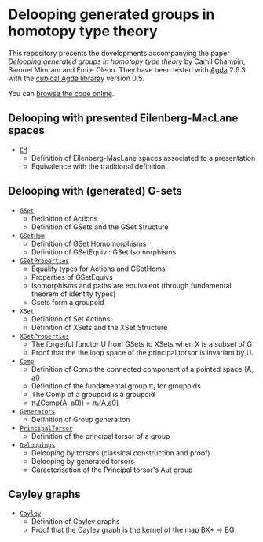 # Delooping generated groups in homotopy type theory

This repository presents the developments accompanying the paper _Delooping
generated groups in homotopy type theory_ by Camil Champin, Samuel Mimram and
Emile Oleon. They have been tested with
[Agda](https://wiki.portal.chalmers.se/agda/) 2.6.3 with the [cubical Agda
libraray](https://github.com/agda/cubical) version 0.5.

You can [browse the code
online](https://smimram.github.io/generated-deloopings-agda/).

## Delooping with presented Eilenberg-MacLane spaces

- [`EM`](EM.agda)
  - Definition of Eilenberg-MacLane spaces associated to a presentation
  - Equivalence with the traditional definition

## Delooping with (generated) G-sets

- [`GSet`](GSet.agda)
  - Definition of Actions
  - Definition of GSets and the GSet Structure
- [`GSetHom`](GSetHom.agda)
  - Definition of GSet Homomorphisms
  - Definition of GSetEquiv : GSet Isomorphisms
- [`GSetProperties`](GSetProperties.agda)
  - Equality types for Actions and GSetHoms
  - Properties of GSetEquivs
  - Isomorphisms and paths are equivalent (through fundamental theorem of identity types)
  - Gsets form a groupoid
- [`XSet`](XSet.agda)
  - Definition of Set Actions
  - Definition of XSets and the XSet Structure
- [`XSetProperties`](XSetProperties.agda)
  - The forgetful functor U from GSets to XSets when X is a subset of G
  - Proof that the the loop space of the principal torsor is invariant by U.
- [`Comp`](Comp.agda)
  - Definition of Comp the connected component of a pointed space (A, a0
  - Definition of the fundamental group π₁ for groupoids
  - The Comp of a groupoid is a groupoid
  - π₁(Comp(A, a0)) = π₁(A,a0)
- [`Generators`](Generators.agda)
  - Definition of Group generation
- [`PrincipalTorsor`](PrincipalTorsor.agda)
  - Definition of the principal torsor of a group
- [`Deloopings`](Deloopings.agda)
  - Delooping by torsors (classical construction and proof)
  - Delooping by generated torsors
  - Caracterisation of the Principal torsor's Aut group

## Cayley graphs

- [`Cayley`](Cayley.agda)
  - Definition of Cayley graphs
  - Proof that the Cayley graph is the kernel of the map BX* → BG
